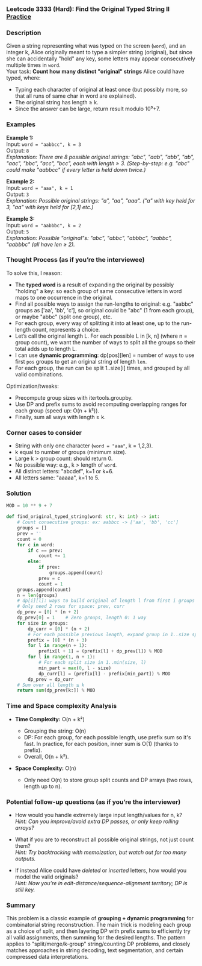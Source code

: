 ### Leetcode 3333 (Hard): Find the Original Typed String II [Practice](https://leetcode.com/problems/find-the-original-typed-string-ii)

### Description  
Given a string representing what was typed on the screen (`word`), and an integer k, Alice originally meant to type a simpler string (original), but since she can accidentally "hold" any key, some letters may appear consecutively multiple times in `word`.  
Your task: **Count how many distinct "original" strings** Alice could have typed, where:
- Typing each character of original at least once (but possibly more, so that all runs of same char in word are explained).
- The original string has length ≥ k.
- Since the answer can be large, return result modulo 10⁹+7.

### Examples  

**Example 1:**  
Input: `word = "aabbcc", k = 3`  
Output: `8`  
*Explanation: There are 8 possible original strings: "abc", "aab", "abb", "ab", "aac", "bbc", "acc", "bcc", each with length ≥ 3. (Step-by-step: e.g. "abc" could make "aabbcc" if every letter is held down twice.)*

**Example 2:**  
Input: `word = "aaa", k = 1`  
Output: `3`  
*Explanation: Possible original strings: "a", "aa", "aaa". ("a" with key held for 3, "aa" with keys held for [2,1] etc.)*

**Example 3:**  
Input: `word = "aabbbc", k = 2`  
Output: `5`  
*Explanation: Possible "original"s: "abc", "abbc", "abbbc", "aabbc", "aabbbc" (all have len ≥ 2).*

### Thought Process (as if you’re the interviewee)  
To solve this, I reason:
- The **typed word** is a result of expanding the original by possibly "holding" a key: so each group of same consecutive letters in word maps to one occurrence in the original.
- Find all possible ways to assign the run-lengths to original: e.g. "aabbc" groups as ['aa', 'bb', 'c'], so original could be "abc" (1 from each group), or maybe "abbc" (split one group), etc.
- For each group, every way of splitting it into at least one, up to the run-length count, represents a choice.
- Let’s call the original length L. For each possible L in [k, n] (where n = group count), we want the number of ways to split all the groups so their total adds up to length L.
- I can use **dynamic programming**: dp[pos][len] = number of ways to use first `pos` groups to get an original string of length `len`.
- For each group, the run can be split 1..size[i] times, and grouped by all valid combinations.

Optimization/tweaks:
- Precompute group sizes with itertools.groupby.
- Use DP and prefix sums to avoid recomputing overlapping ranges for each group (speed up: O(n + k²)).
- Finally, sum all ways with length ≥ k.

### Corner cases to consider  
- String with only one character (`word = "aaa"`, k = 1,2,3).
- k equal to number of groups (minimum size).
- Large k > group count: should return 0.
- No possible way: e.g., k > length of `word`.
- All distinct letters: "abcdef", k=1 or k=6.
- All letters same: "aaaaa", k=1 to 5.

### Solution

```python
MOD = 10 ** 9 + 7

def find_original_typed_string(word: str, k: int) -> int:
    # Count consecutive groups: ex: aabbcc -> ['aa', 'bb', 'cc']
    groups = []
    prev = ''
    count = 0
    for c in word:
        if c == prev:
            count += 1
        else:
            if prev:
                groups.append(count)
            prev = c
            count = 1
    groups.append(count)
    n = len(groups)
    # dp[i][l]: ways to build original of length l from first i groups
    # Only need 2 rows for space: prev, curr
    dp_prev = [0] * (n + 2)
    dp_prev[0] = 1    # Zero groups, length 0: 1 way
    for size in groups:
        dp_curr = [0] * (n + 2)
        # For each possible previous length, expand group in 1..size splits
        prefix = [0] * (n + 3)
        for l in range(n + 1):
            prefix[l + 1] = (prefix[l] + dp_prev[l]) % MOD
        for l in range(1, n + 1):
            # For each split size in 1..min(size, l)
            min_part = max(0, l - size)
            dp_curr[l] = (prefix[l] - prefix[min_part]) % MOD
        dp_prev = dp_curr
    # Sum over all length ≥ k
    return sum(dp_prev[k:]) % MOD
```

### Time and Space complexity Analysis  

- **Time Complexity:** O(n + k²)  
  - Grouping the string: O(n)
  - DP: For each group, for each possible length, use prefix sum so it's fast. In practice, for each position, inner sum is O(1) (thanks to prefix).  
  - Overall, O(n + k²).

- **Space Complexity:** O(n)  
  - Only need O(n) to store group split counts and DP arrays (two rows, length up to n).

### Potential follow-up questions (as if you’re the interviewer)  

- How would you handle extremely large input length/values for n, k?  
  *Hint: Can you improve/avoid extra DP passes, or only keep rolling arrays?*

- What if you are to reconstruct all possible original strings, not just count them?  
  *Hint: Try backtracking with memoization, but watch out for too many outputs.*

- If instead Alice could have *deleted* or *inserted* letters, how would you model the valid originals?  
  *Hint: Now you’re in edit-distance/sequence-alignment territory; DP is still key.*

### Summary
This problem is a classic example of **grouping + dynamic programming** for combinatorial string reconstruction. The main trick is modeling each group as a choice of split, and then layering DP with prefix sums to efficiently try all valid assignments, then summing for the desired lengths. The pattern applies to "split/merge/k-group" string/counting DP problems, and closely matches approaches in string decoding, text segmentation, and certain compressed data interpretations.